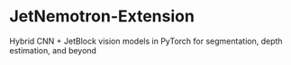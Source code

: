 # JetNemotron-Extension
Hybrid CNN + JetBlock vision models in PyTorch for segmentation, depth estimation, and beyond
